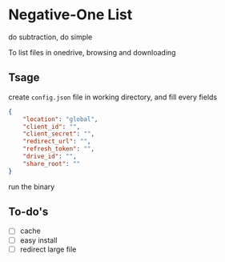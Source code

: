 # Negative-One List

do subtraction, do simple

To list files in onedrive, browsing and downloading

## Tsage

create `config.json` file in working directory, and fill every fields

```json
{
    "location": "global",
    "client_id": "",
    "client_secret": "",
    "redirect_url": "",
    "refresh_token": "",
    "drive_id": "",
    "share_root": ""
}
```

run the binary

## To-do's

- [ ] cache
- [ ] easy install
- [ ] redirect large file
